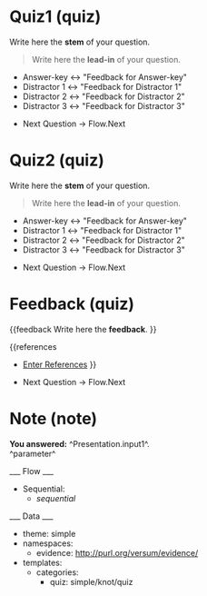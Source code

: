 # Quiz1 (quiz)

Write here the **stem** of your question.

> Write here the **lead-in** of your question.
+ Answer-key <-> "Feedback for Answer-key"
+ Distractor 1 <-> "Feedback for Distractor 1"
+ Distractor 2 <-> "Feedback for Distractor 2"
+ Distractor 3 <-> "Feedback for Distractor 3"

* Next Question -> Flow.Next

# Quiz2 (quiz)

Write here the **stem** of your question.

> Write here the **lead-in** of your question.
+ Answer-key <-> "Feedback for Answer-key"
+ Distractor 1 <-> "Feedback for Distractor 1"
+ Distractor 2 <-> "Feedback for Distractor 2"
+ Distractor 3 <-> "Feedback for Distractor 3"

* Next Question -> Flow.Next

# Feedback (quiz)

{{feedback
Write here the **feedback**.
}}

{{references
* [Enter References](References)
}}

* Next Question -> Flow.Next

# Note (note)

**You answered:** ^Presentation.input1^.
<br>
^parameter^

___ Flow ___

* Sequential:
  * _sequential_

___ Data ___

* theme: simple
* namespaces:
  * evidence: http://purl.org/versum/evidence/
* templates:
  * categories:
    * quiz: simple/knot/quiz